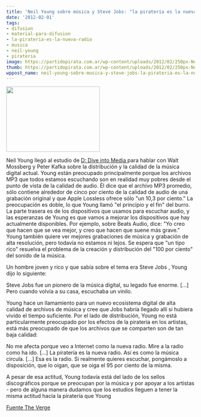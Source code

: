 ```yaml
---
title: 'Neil Young sobre música y Steve Jobs: "la piratería es la nueva radio"'
date: '2012-02-01'
tags:
- difusion
- material-para-difusion
- la-pirateria-es-la-nueva-radio
- musica
- neil-young
- pirateria
image: https://partidopirata.com.ar/wp-content/uploads/2012/02/250px-Neil_Young_-_Per_Ole_Hagen.jpg
thumb: https://partidopirata.com.ar/wp-content/uploads/2012/02/250px-Neil_Young_-_Per_Ole_Hagen-150x150.jpg
wppost_name: neil-young-sobre-musica-y-steve-jobs-la-pirateria-es-la-nueva-radio
---
```


<strong></strong><a href="https://partidopirata.com.ar/wp-content/uploads/2012/02/250px-Neil_Young_-_Per_Ole_Hagen.jpg"><img class="aligncenter size-full wp-image-3036" title="Neil Young" src="https://partidopirata.com.ar/wp-content/uploads/2012/02/250px-Neil_Young_-_Per_Ole_Hagen.jpg" alt="" width="250" height="175" /></a>

Neil Young llegó al estudio de <a href="http://allthingsd.com/conferences/dive-into-media/about/" target="_blank"> D: Dive into Media </a> para hablar con Walt Mossberg y Peter Kafka sobre la distribución y la calidad de la música digital actual. Young están preocupado principalmente porque los archivos MP3 que todos estamos escuchando son en realidad muy pobres desde el punto de vista de la calidad de audio. Él dice que el archivo MP3 promedio, sólo contiene alrededor de cinco por ciento de la calidad de audio de una grabación original y que Apple Lossless ofrece sólo "un 10,3 por ciento." La preocupación es doble, lo que Young llamó "el principio y el fin" del burro. La parte trasera es de los dispositivos que usamos para escuchar audio, y las esperanzas de Young es que vamos a mejorar los dispositivos que hay actualmente disponibles. Por ejemplo, sobre Beats Audio, dice: "Yo creo que hacen que se vea mejor, y creo que hacen que suene más grave." Young también quiere ver mejores grabaciones de música y grabación de alta resolución, pero todavía no estamos ni lejos. Se espera que "un tipo rico" resuelva el problema de la creación y distribución del "100 por ciento" del sonido de la música.

Un hombre joven y rico y que sabía sobre el tema era Steve Jobs , Young dijo lo siguiente:

Steve Jobs fue un pionero de la música digital, su legado fue enorme. [...] Pero cuando volvía a su casa, escuchaba un vinilo.

Young hace un llamamiento para un nuevo ecosistema digital de alta calidad de archivos de música y cree que Jobs habría llegado allí si hubiera vivido el tiempo suficiente. Por el lado de distribución, Young no está particularmente preocupado por los efectos de la piratería en los artistas, está más preocupado de que los archivos que se comparten son de tan baja calidad:

No me afecta porque veo a Internet como la nueva radio. Mire a la radio como ha ido. [...] La piratería es la nueva radio. Así es como la música circula. [...] Esa es la radio. Si realmente quieres escuchar, pongámoslo a disposición, que lo oigan, que se oiga el 95 por ciento de la misma.

A pesar de esa actitud, Young todavía está del lado de los sellos discográficos porque se preocupan por la música y por apoyar a los artistas - pero de alguna manera dudamos que los estudios lleguen a tener la misma actitud hacia la piratería que Young

<a href="http://www.theverge.com/2012/1/31/2761597/neil-young-music-steve-jobs-piracy-is-the-new-radio" target="_blank">Fuente The Verge</a>

